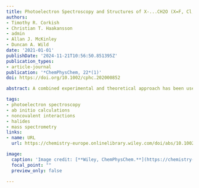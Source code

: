 ```yaml
---
title: Photoelectron Spectroscopy and Structures of X-...CH2O (X=F, Cl, Br, I) Complexes
authors:
- Timothy R. Corkish
- Christian T. Haakansson
- admin
- Allan J. McKinley
- Duncan A. Wild
date: '2021-01-01'
publishDate: '2024-11-21T10:56:50.851395Z'
publication_types:
- article-journal
publication: '*ChemPhysChem, 22*(1)'
doi: https://doi.org/10.1002/cphc.202000852

abstract: A combined experimental and theoretical approach has been used to investigate X<sup>−</sup>$\cdots$CH<sub>2</sub>O (X=F, Cl, Br, I) complexes in the gas phase. Photoelectron spectroscopy, in tandem with time-of-flight mass spectrometry, has been used to determine electron binding energies for the Cl<sup>−</sup>$\cdots$CH<sub>2</sub>O, Br<sup>−</sup>$\cdots$CH<sub>2</sub>O, and I<sup>−</sup>$\cdots$CH<sub>2</sub>O species. Additionally, high-level CCSD(T) calculations found a *C<sub>2v</sub>* minimum for these three anion complexes, with predicted electron detachment energies in excellent agreement with the experimental photoelectron spectra. F<sup>−</sup>$\cdots$CH<sub>2</sub>O was also studied theoretically, with a *C<sub>s</sub>* hydrogen-bonded complex found to be the global minimum. Calculations extended to neutral X$\cdots$CH<sub>2</sub>O complexes, with the results of potential interest to atmospheric CH<sub>2</sub>O chemistry.

tags:
- photoelectron spectroscopy
- ab initio calculations
- noncovalent interactions
- halides
- mass spectrometry
links:
- name: URL
  url: https://chemistry-europe.onlinelibrary.wiley.com/doi/abs/10.1002/cphc.202000852

image:
  caption: 'Image credit: [**Wiley, ChemPhysChem.**](https://chemistry-europe.onlinelibrary.wiley.com/doi/10.1002/cphc.202000852)'
  focal_point: ""
  preview_only: false

---
```

